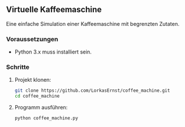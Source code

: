 ## Virtuelle Kaffeemaschine

Eine einfache Simulation einer Kaffeemaschine mit begrenzten Zutaten.

### Voraussetzungen
- Python 3.x muss installiert sein.

### Schritte
1. Projekt klonen:
   ```sh
   git clone https://github.com/LorkasErnst/coffee_machine.git
   cd coffee_machine
   ```
2. Programm ausführen:
   ```sh
   python coffee_machine.py
   ```
